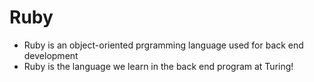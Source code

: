# Ruby
- Ruby is an object-oriented prgramming language used for back end development
- Ruby is the language we learn in the back end program at Turing!